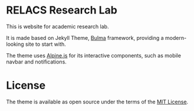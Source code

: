 # RELACS Research Lab 

This is website for academic research lab.

It is made based on Jekyll Theme, [Bulma](https://bulma.io/) framework, providing a modern-looking site to start with. 

The theme uses [Alpine.js](https://github.com/alpinejs/alpine) for its interactive components, such as mobile navbar and notifications.

# License

The theme is available as open source under the terms of the [MIT License](https://opensource.org/licenses/MIT).

